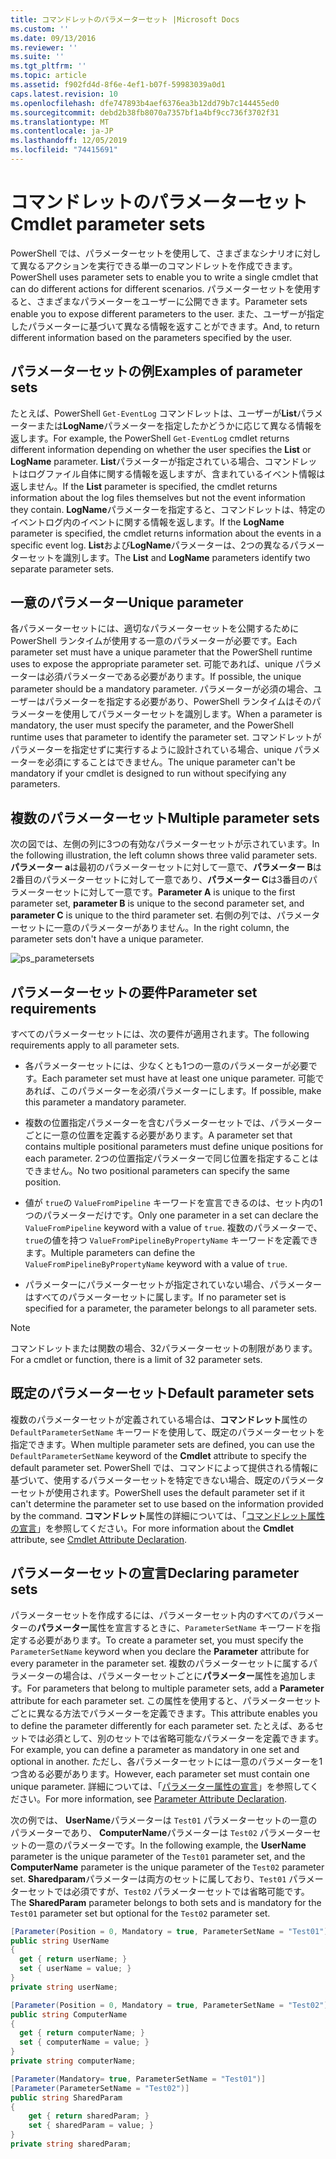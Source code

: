 ```yaml
---
title: コマンドレットのパラメーターセット |Microsoft Docs
ms.custom: ''
ms.date: 09/13/2016
ms.reviewer: ''
ms.suite: ''
ms.tgt_pltfrm: ''
ms.topic: article
ms.assetid: f902fd4d-8f6e-4ef1-b07f-59983039a0d1
caps.latest.revision: 10
ms.openlocfilehash: dfe747893b4aef6376ea3b12dd79b7c144455ed0
ms.sourcegitcommit: debd2b38fb8070a7357bf1a4bf9cc736f3702f31
ms.translationtype: MT
ms.contentlocale: ja-JP
ms.lasthandoff: 12/05/2019
ms.locfileid: "74415691"
---
```

# <a name="cmdlet-parameter-sets"></a><span data-ttu-id="ca23c-102">コマンドレットのパラメーターセット</span><span class="sxs-lookup"><span data-stu-id="ca23c-102">Cmdlet parameter sets</span></span>

<span data-ttu-id="ca23c-103">PowerShell では、パラメーターセットを使用して、さまざまなシナリオに対して異なるアクションを実行できる単一のコマンドレットを作成できます。</span><span class="sxs-lookup"><span data-stu-id="ca23c-103">PowerShell uses parameter sets to enable you to write a single cmdlet that can do different actions for different scenarios.</span></span> <span data-ttu-id="ca23c-104">パラメーターセットを使用すると、さまざまなパラメーターをユーザーに公開できます。</span><span class="sxs-lookup"><span data-stu-id="ca23c-104">Parameter sets enable you to expose different parameters to the user.</span></span> <span data-ttu-id="ca23c-105">また、ユーザーが指定したパラメーターに基づいて異なる情報を返すことができます。</span><span class="sxs-lookup"><span data-stu-id="ca23c-105">And, to return different information based on the parameters specified by the user.</span></span>

## <a name="examples-of-parameter-sets"></a><span data-ttu-id="ca23c-106">パラメーターセットの例</span><span class="sxs-lookup"><span data-stu-id="ca23c-106">Examples of parameter sets</span></span>

<span data-ttu-id="ca23c-107">たとえば、PowerShell `Get-EventLog` コマンドレットは、ユーザーが**List**パラメーターまたは**LogName**パラメーターを指定したかどうかに応じて異なる情報を返します。</span><span class="sxs-lookup"><span data-stu-id="ca23c-107">For example, the PowerShell `Get-EventLog` cmdlet returns different information depending on whether the user specifies the **List** or **LogName** parameter.</span></span> <span data-ttu-id="ca23c-108">**List**パラメーターが指定されている場合、コマンドレットはログファイル自体に関する情報を返しますが、含まれているイベント情報は返しません。</span><span class="sxs-lookup"><span data-stu-id="ca23c-108">If the **List** parameter is specified, the cmdlet returns information about the log files themselves but not the event information they contain.</span></span> <span data-ttu-id="ca23c-109">**LogName**パラメーターを指定すると、コマンドレットは、特定のイベントログ内のイベントに関する情報を返します。</span><span class="sxs-lookup"><span data-stu-id="ca23c-109">If the **LogName** parameter is specified, the cmdlet returns information about the events in a specific event log.</span></span> <span data-ttu-id="ca23c-110">**List**および**LogName**パラメーターは、2つの異なるパラメーターセットを識別します。</span><span class="sxs-lookup"><span data-stu-id="ca23c-110">The **List** and **LogName** parameters identify two separate parameter sets.</span></span>

## <a name="unique-parameter"></a><span data-ttu-id="ca23c-111">一意のパラメーター</span><span class="sxs-lookup"><span data-stu-id="ca23c-111">Unique parameter</span></span>

<span data-ttu-id="ca23c-112">各パラメーターセットには、適切なパラメーターセットを公開するために PowerShell ランタイムが使用する一意のパラメーターが必要です。</span><span class="sxs-lookup"><span data-stu-id="ca23c-112">Each parameter set must have a unique parameter that the PowerShell runtime uses to expose the appropriate parameter set.</span></span> <span data-ttu-id="ca23c-113">可能であれば、unique パラメーターは必須パラメーターである必要があります。</span><span class="sxs-lookup"><span data-stu-id="ca23c-113">If possible, the unique parameter should be a mandatory parameter.</span></span> <span data-ttu-id="ca23c-114">パラメーターが必須の場合、ユーザーはパラメーターを指定する必要があり、PowerShell ランタイムはそのパラメーターを使用してパラメーターセットを識別します。</span><span class="sxs-lookup"><span data-stu-id="ca23c-114">When a parameter is mandatory, the user must specify the parameter, and the PowerShell runtime uses that parameter to identify the parameter set.</span></span> <span data-ttu-id="ca23c-115">コマンドレットがパラメーターを指定せずに実行するように設計されている場合、unique パラメーターを必須にすることはできません。</span><span class="sxs-lookup"><span data-stu-id="ca23c-115">The unique parameter can't be mandatory if your cmdlet is designed to run without specifying any parameters.</span></span>

## <a name="multiple-parameter-sets"></a><span data-ttu-id="ca23c-116">複数のパラメーターセット</span><span class="sxs-lookup"><span data-stu-id="ca23c-116">Multiple parameter sets</span></span>

<span data-ttu-id="ca23c-117">次の図では、左側の列に3つの有効なパラメーターセットが示されています。</span><span class="sxs-lookup"><span data-stu-id="ca23c-117">In the following illustration, the left column shows three valid parameter sets.</span></span> <span data-ttu-id="ca23c-118">**パラメーター a**は最初のパラメーターセットに対して一意で、**パラメーター B**は2番目のパラメーターセットに対して一意であり、**パラメーター C**は3番目のパラメーターセットに対して一意です。</span><span class="sxs-lookup"><span data-stu-id="ca23c-118">**Parameter A** is unique to the first parameter set, **parameter B** is unique to the second parameter set, and **parameter C** is unique to the third parameter set.</span></span> <span data-ttu-id="ca23c-119">右側の列では、パラメーターセットに一意のパラメーターがありません。</span><span class="sxs-lookup"><span data-stu-id="ca23c-119">In the right column, the parameter sets don't have a unique parameter.</span></span>

![ps_parametersets](../media/ps-parametersets.gif)

## <a name="parameter-set-requirements"></a><span data-ttu-id="ca23c-121">パラメーターセットの要件</span><span class="sxs-lookup"><span data-stu-id="ca23c-121">Parameter set requirements</span></span>

<span data-ttu-id="ca23c-122">すべてのパラメーターセットには、次の要件が適用されます。</span><span class="sxs-lookup"><span data-stu-id="ca23c-122">The following requirements apply to all parameter sets.</span></span>

- <span data-ttu-id="ca23c-123">各パラメーターセットには、少なくとも1つの一意のパラメーターが必要です。</span><span class="sxs-lookup"><span data-stu-id="ca23c-123">Each parameter set must have at least one unique parameter.</span></span> <span data-ttu-id="ca23c-124">可能であれば、このパラメーターを必須パラメーターにします。</span><span class="sxs-lookup"><span data-stu-id="ca23c-124">If possible, make this parameter a mandatory parameter.</span></span>

- <span data-ttu-id="ca23c-125">複数の位置指定パラメーターを含むパラメーターセットでは、パラメーターごとに一意の位置を定義する必要があります。</span><span class="sxs-lookup"><span data-stu-id="ca23c-125">A parameter set that contains multiple positional parameters must define unique positions for each parameter.</span></span> <span data-ttu-id="ca23c-126">2つの位置指定パラメーターで同じ位置を指定することはできません。</span><span class="sxs-lookup"><span data-stu-id="ca23c-126">No two positional parameters can specify the same position.</span></span>

- <span data-ttu-id="ca23c-127">値が `true`の `ValueFromPipeline` キーワードを宣言できるのは、セット内の1つのパラメーターだけです。</span><span class="sxs-lookup"><span data-stu-id="ca23c-127">Only one parameter in a set can declare the `ValueFromPipeline` keyword with a value of `true`.</span></span>
  <span data-ttu-id="ca23c-128">複数のパラメーターで、`true`の値を持つ `ValueFromPipelineByPropertyName` キーワードを定義できます。</span><span class="sxs-lookup"><span data-stu-id="ca23c-128">Multiple parameters can define the `ValueFromPipelineByPropertyName` keyword with a value of `true`.</span></span>

- <span data-ttu-id="ca23c-129">パラメーターにパラメーターセットが指定されていない場合、パラメーターはすべてのパラメーターセットに属します。</span><span class="sxs-lookup"><span data-stu-id="ca23c-129">If no parameter set is specified for a parameter, the parameter belongs to all parameter sets.</span></span>

> [!NOTE]
> <span data-ttu-id="ca23c-130">コマンドレットまたは関数の場合、32パラメーターセットの制限があります。</span><span class="sxs-lookup"><span data-stu-id="ca23c-130">For a cmdlet or function, there is a limit of 32 parameter sets.</span></span>

## <a name="default-parameter-sets"></a><span data-ttu-id="ca23c-131">既定のパラメーターセット</span><span class="sxs-lookup"><span data-stu-id="ca23c-131">Default parameter sets</span></span>

<span data-ttu-id="ca23c-132">複数のパラメーターセットが定義されている場合は、**コマンドレット**属性の `DefaultParameterSetName` キーワードを使用して、既定のパラメーターセットを指定できます。</span><span class="sxs-lookup"><span data-stu-id="ca23c-132">When multiple parameter sets are defined, you can use the `DefaultParameterSetName` keyword of the **Cmdlet** attribute to specify the default parameter set.</span></span> <span data-ttu-id="ca23c-133">PowerShell では、コマンドによって提供される情報に基づいて、使用するパラメーターセットを特定できない場合、既定のパラメーターセットが使用されます。</span><span class="sxs-lookup"><span data-stu-id="ca23c-133">PowerShell uses the default parameter set if it can't determine the parameter set to use based on the information provided by the command.</span></span> <span data-ttu-id="ca23c-134">**コマンドレット**属性の詳細については、「[コマンドレット属性の宣言](./cmdlet-attribute-declaration.md)」を参照してください。</span><span class="sxs-lookup"><span data-stu-id="ca23c-134">For more information about the **Cmdlet** attribute, see [Cmdlet Attribute Declaration](./cmdlet-attribute-declaration.md).</span></span>

## <a name="declaring-parameter-sets"></a><span data-ttu-id="ca23c-135">パラメーターセットの宣言</span><span class="sxs-lookup"><span data-stu-id="ca23c-135">Declaring parameter sets</span></span>

<span data-ttu-id="ca23c-136">パラメーターセットを作成するには、パラメーターセット内のすべてのパラメーターの**パラメーター**属性を宣言するときに、`ParameterSetName` キーワードを指定する必要があります。</span><span class="sxs-lookup"><span data-stu-id="ca23c-136">To create a parameter set, you must specify the `ParameterSetName` keyword when you declare the **Parameter** attribute for every parameter in the parameter set.</span></span> <span data-ttu-id="ca23c-137">複数のパラメーターセットに属するパラメーターの場合は、パラメーターセットごとに**パラメーター**属性を追加します。</span><span class="sxs-lookup"><span data-stu-id="ca23c-137">For parameters that belong to multiple parameter sets, add a **Parameter** attribute for each parameter set.</span></span> <span data-ttu-id="ca23c-138">この属性を使用すると、パラメーターセットごとに異なる方法でパラメーターを定義できます。</span><span class="sxs-lookup"><span data-stu-id="ca23c-138">This attribute enables you to define the parameter differently for each parameter set.</span></span> <span data-ttu-id="ca23c-139">たとえば、あるセットでは必須として、別のセットでは省略可能なパラメーターを定義できます。</span><span class="sxs-lookup"><span data-stu-id="ca23c-139">For example, you can define a parameter as mandatory in one set and optional in another.</span></span> <span data-ttu-id="ca23c-140">ただし、各パラメーターセットには一意のパラメーターを1つ含める必要があります。</span><span class="sxs-lookup"><span data-stu-id="ca23c-140">However, each parameter set must contain one unique parameter.</span></span> <span data-ttu-id="ca23c-141">詳細については、「[パラメーター属性の宣言](parameter-attribute-declaration.md)」を参照してください。</span><span class="sxs-lookup"><span data-stu-id="ca23c-141">For more information, see [Parameter Attribute Declaration](parameter-attribute-declaration.md).</span></span>

<span data-ttu-id="ca23c-142">次の例では、 **UserName**パラメーターは `Test01` パラメーターセットの一意のパラメーターであり、 **ComputerName**パラメーターは `Test02` パラメーターセットの一意のパラメーターです。</span><span class="sxs-lookup"><span data-stu-id="ca23c-142">In the following example, the **UserName** parameter is the unique parameter of the `Test01` parameter set, and the **ComputerName** parameter is the unique parameter of the `Test02` parameter set.</span></span> <span data-ttu-id="ca23c-143">**Sharedparam**パラメーターは両方のセットに属しており、`Test01` パラメーターセットでは必須ですが、`Test02` パラメーターセットでは省略可能です。</span><span class="sxs-lookup"><span data-stu-id="ca23c-143">The **SharedParam** parameter belongs to both sets and is mandatory for the `Test01` parameter set but optional for the `Test02` parameter set.</span></span>

```csharp
[Parameter(Position = 0, Mandatory = true, ParameterSetName = "Test01")]
public string UserName
{
  get { return userName; }
  set { userName = value; }
}
private string userName;

[Parameter(Position = 0, Mandatory = true, ParameterSetName = "Test02")]
public string ComputerName
{
  get { return computerName; }
  set { computerName = value; }
}
private string computerName;

[Parameter(Mandatory= true, ParameterSetName = "Test01")]
[Parameter(ParameterSetName = "Test02")]
public string SharedParam
{
    get { return sharedParam; }
    set { sharedParam = value; }
}
private string sharedParam;
```

